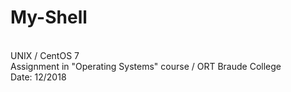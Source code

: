 # My-Shell
<br>
UNIX / CentOS 7
<br>
Assignment in "Operating Systems" course / ORT Braude College
<br>
Date: 12/2018
